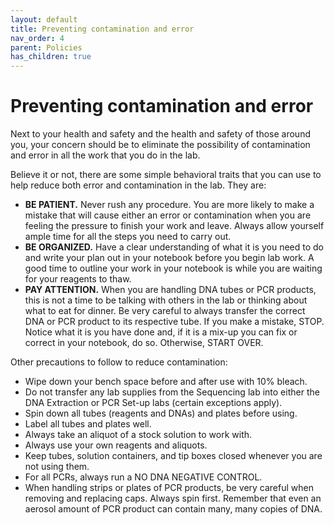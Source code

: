 ```yaml
---
layout: default
title: Preventing contamination and error
nav_order: 4
parent: Policies
has_children: true
---
```

# Preventing contamination and error

Next to your health and safety and the health and safety of those around you, your concern should be to eliminate the possibility of contamination and error in all the work that you do in the lab.

Believe it or not, there are some simple behavioral traits that you can use to help reduce both error and contamination in the lab. They are:

- **BE PATIENT.** Never rush any procedure. You are more likely to make a mistake that will cause either an error or contamination when you are feeling the pressure to finish your work and leave.  Always allow yourself ample time for all the steps you need to carry out.
- **BE ORGANIZED.** Have a clear understanding of what it is you need to do and write your plan out in your notebook before you begin lab work. A good time to outline your work in your notebook is while you are waiting for your reagents to thaw.
- **PAY ATTENTION.** When you are handling DNA tubes or PCR products, this is not a time to be talking with others in the lab or thinking about what to eat for dinner. Be very careful to always transfer the correct DNA or PCR product to its respective tube. If you make a mistake, STOP. Notice what it is you have done and, if it is a mix-up you can fix or correct in your notebook, do so. Otherwise, START OVER.

Other precautions to follow to reduce contamination:

- Wipe down your bench space before and after use with 10% bleach.
- Do not transfer any lab supplies from the Sequencing lab into either the DNA Extraction or PCR Set-up labs (certain exceptions apply).
- Spin down all tubes (reagents and DNAs) and plates before using.
- Label all tubes and plates well.
- Always take an aliquot of a stock solution to work with.
- Always use your own reagents and aliquots.
- Keep tubes, solution containers, and tip boxes closed whenever you are not using them.
- For all PCRs, always run a NO DNA NEGATIVE CONTROL.
- When handling strips or plates of PCR products, be very careful when removing and replacing caps. Always spin first. Remember that even an aerosol amount of PCR product can contain many, many copies of DNA.
